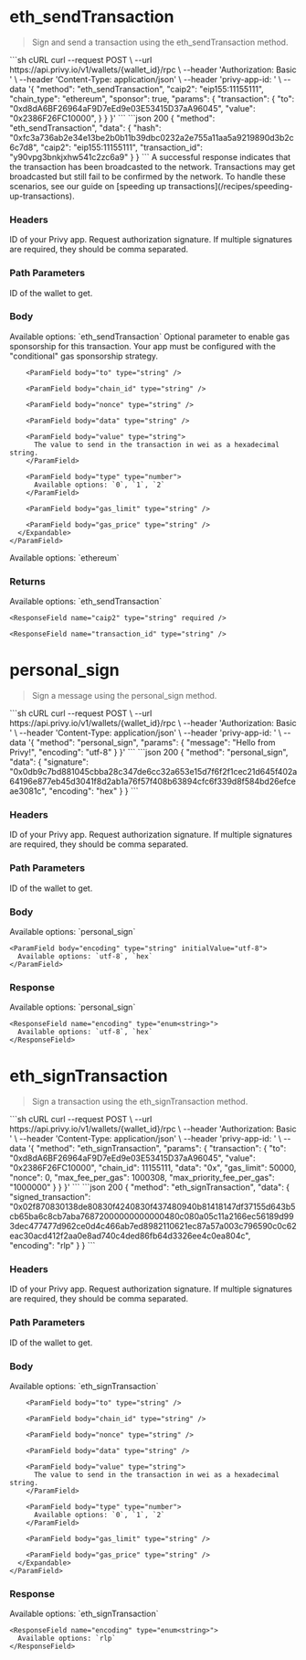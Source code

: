 # eth_sendTransaction

> Sign and send a transaction using the eth_sendTransaction method.

<RequestExample>
  ```sh cURL
  curl --request POST \
    --url https://api.privy.io/v1/wallets/{wallet_id}/rpc \
    --header 'Authorization: Basic <encoded-value>' \
    --header 'Content-Type: application/json' \
    --header 'privy-app-id: <privy-app-id>' \
    --data '{
    "method": "eth_sendTransaction",
    "caip2": "eip155:11155111",
    "chain_type": "ethereum",
    "sponsor": true,
    "params": {
      "transaction": {
        "to": "0xd8dA6BF26964aF9D7eEd9e03E53415D37aA96045",
        "value": "0x2386F26FC10000",
      }
    }
  }'
  ```
</RequestExample>

<ResponseExample>
  ```json 200
  {
    "method": "eth_sendTransaction",
    "data": {
      "hash": "0xfc3a736ab2e34e13be2b0b11b39dbc0232a2e755a11aa5a9219890d3b2c6c7d8",
      "caip2": "eip155:11155111",
      "transaction_id": "y90vpg3bnkjxhw541c2zc6a9"
    }
  }
  ```
</ResponseExample>

<Warning>
  A successful response indicates that the transaction has been broadcasted to the network.
  Transactions may get broadcasted but still fail to be confirmed by the network. To handle these
  scenarios, see our guide on [speeding up transactions](/recipes/speeding-up-transactions).
</Warning>

### Headers

<ParamField header="privy-app-id" type="string" required>
  ID of your Privy app.
</ParamField>

<ParamField header="privy-authorization-signature" type="string">
  Request authorization signature. If multiple signatures are required, they should be comma
  separated.
</ParamField>

### Path Parameters

<ParamField path="wallet_id" type="string" required>
  ID of the wallet to get.
</ParamField>

### Body

<ParamField body="method" type="string" defaultValue="eth_sendTransaction" required>
  Available options: `eth_sendTransaction`
</ParamField>

<ParamField body="caip2" type="string" initialValue="eip155:11155111" required />

<ParamField body="sponsor" type="boolean">
  Optional parameter to enable gas sponsorship for this transaction. Your app must be configured
  with the "conditional" gas sponsorship strategy.
</ParamField>

<ParamField body="params" type="object" required>
  <Expandable title="child attributes" defaultOpen="true">
    <ParamField body="transaction" type="object" required>
      <Expandable title="child attributes" defaultOpen="true">
        <ParamField body="from" type="string" />

        <ParamField body="to" type="string" />

        <ParamField body="chain_id" type="string" />

        <ParamField body="nonce" type="string" />

        <ParamField body="data" type="string" />

        <ParamField body="value" type="string">
          The value to send in the transaction in wei as a hexadecimal string.
        </ParamField>

        <ParamField body="type" type="number">
          Available options: `0`, `1`, `2`
        </ParamField>

        <ParamField body="gas_limit" type="string" />

        <ParamField body="gas_price" type="string" />
      </Expandable>
    </ParamField>
  </Expandable>
</ParamField>

<ParamField body="address" type="string" />

<ParamField body="chain_type" type="string">
  Available options: `ethereum`
</ParamField>

### Returns

<ResponseField name="method" type="enum<string>" required>
  Available options: `eth_sendTransaction`
</ResponseField>

<ResponseField name="data" type="object" required>
  <Expandable title="child attributes" defaultOpen="true">
    <ResponseField name="hash" type="string" required />

    <ResponseField name="caip2" type="string" required />

    <ResponseField name="transaction_id" type="string" />
  </Expandable>
</ResponseField>



# personal_sign

> Sign a message using the personal_sign method.

<RequestExample>
  ```sh cURL
  curl --request POST \
    --url https://api.privy.io/v1/wallets/{wallet_id}/rpc \
    --header 'Authorization: Basic <encoded-value>' \
    --header 'Content-Type: application/json' \
    --header 'privy-app-id: <privy-app-id>' \
    --data '{
    "method": "personal_sign",
    "params": {
      "message": "Hello from Privy!",
      "encoding": "utf-8"
    }
  }'
  ```
</RequestExample>

<ResponseExample>
  ```json 200
  {
    "method": "personal_sign",
    "data": {
      "signature": "0x0db9c7bd881045cbba28c347de6cc32a653e15d7f6f2f1cec21d645f402a64196e877eb45d3041f8d2ab1a76f57f408b63894cfc6f339d8f584bd26efceae3081c",
      "encoding": "hex"
    }
  }
  ```
</ResponseExample>

### Headers

<ParamField header="privy-app-id" type="string" required>
  ID of your Privy app.
</ParamField>

<ParamField header="privy-authorization-signature" type="string">
  Request authorization signature. If multiple signatures are required, they should be comma
  separated.
</ParamField>

### Path Parameters

<ParamField path="wallet_id" type="string" required>
  ID of the wallet to get.
</ParamField>

### Body

<ParamField body="method" type="string" defaultValue="personal_sign" required>
  Available options: `personal_sign`
</ParamField>

<ParamField body="params" type="object" required>
  <Expandable title="child properties" defaultOpen="true">
    <ParamField body="message" type="string" />

    <ParamField body="encoding" type="string" initialValue="utf-8">
      Available options: `utf-8`, `hex`
    </ParamField>
  </Expandable>
</ParamField>

### Response

<ResponseField name="method" type="enum<string>" required>
  Available options: `personal_sign`
</ResponseField>

<ResponseField name="data" type="object" required>
  <Expandable title="child properties" defaultOpen="true">
    <ResponseField name="signature" type="string" required />

    <ResponseField name="encoding" type="enum<string>">
      Available options: `utf-8`, `hex`
    </ResponseField>
  </Expandable>
</ResponseField>




# eth_signTransaction

> Sign a transaction using the eth_signTransaction method.

<RequestExample>
  ```sh cURL
  curl --request POST \
    --url https://api.privy.io/v1/wallets/{wallet_id}/rpc \
    --header 'Authorization: Basic <encoded-value>' \
    --header 'Content-Type: application/json' \
    --header 'privy-app-id: <privy-app-id>' \
    --data '{
    "method": "eth_signTransaction",
    "params": {
      "transaction": {
        "to": "0xd8dA6BF26964aF9D7eEd9e03E53415D37aA96045",
        "value": "0x2386F26FC10000",
        "chain_id": 11155111,
        "data": "0x",
        "gas_limit": 50000,
        "nonce": 0,
        "max_fee_per_gas": 1000308,
        "max_priority_fee_per_gas": "1000000"
      }
    }
  }'
  ```
</RequestExample>

<ResponseExample>
  ```json 200
  {
    "method": "eth_signTransaction",
    "data": {
      "signed_transaction": "0x02f870830138de80830f4240830f437480940b81418147df37155d643b5cb65ba6c8cb7aba76872000000000000480c080a05c11a2166ec56189d993dec477477d962ce0d4c466ab7ed8982110621ec87a57a003c796590c0c62eac30acd412f2aa0e8ad740c4ded86fb64d3326ee4c0ea804c",
      "encoding": "rlp"
    }
  }
  ```
</ResponseExample>

### Headers

<ParamField header="privy-app-id" type="string" required>
  ID of your Privy app.
</ParamField>

<ParamField header="privy-authorization-signature" type="string">
  Request authorization signature. If multiple signatures are required, they should be comma
  separated.
</ParamField>

### Path Parameters

<ParamField path="wallet_id" type="string" required>
  ID of the wallet to get.
</ParamField>

### Body

<ParamField body="method" type="string" defaultValue="eth_signTransaction" required>
  Available options: `eth_signTransaction`
</ParamField>

<ParamField body="params" type="object" required>
  <Expandable title="child attributes" defaultOpen="true">
    <ParamField body="transaction" type="object" required>
      <Expandable title="child attributes" defaultOpen="true">
        <ParamField body="from" type="string" />

        <ParamField body="to" type="string" />

        <ParamField body="chain_id" type="string" />

        <ParamField body="nonce" type="string" />

        <ParamField body="data" type="string" />

        <ParamField body="value" type="string">
          The value to send in the transaction in wei as a hexadecimal string.
        </ParamField>

        <ParamField body="type" type="number">
          Available options: `0`, `1`, `2`
        </ParamField>

        <ParamField body="gas_limit" type="string" />

        <ParamField body="gas_price" type="string" />
      </Expandable>
    </ParamField>
  </Expandable>
</ParamField>

### Response

<ResponseField name="method" type="enum<string>" required>
  Available options: `eth_signTransaction`
</ResponseField>

<ResponseField name="data" type="object" required>
  <Expandable title="child properties" defaultOpen="true">
    <ResponseField name="signed_transaction" type="string" required />

    <ResponseField name="encoding" type="enum<string>">
      Available options: `rlp`
    </ResponseField>
  </Expandable>
</ResponseField>

